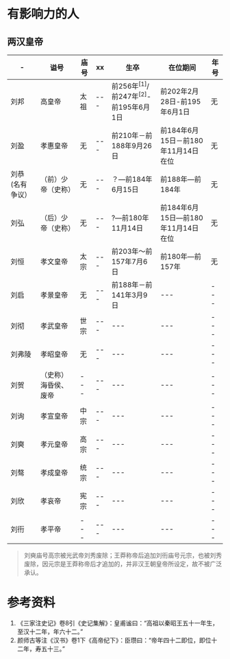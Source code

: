 # 有影响力的人

## 两汉皇帝

|-|谥号|庙号|xx|生卒|在位期间|年号|
|---|---|---|---|---|---|---|
|刘邦|高皇帝|太祖|---|前256年<sup>[1]</sup>/前247年<sup>[2]</sup>-前195年6月1日|前202年2月28日-前195年6月1日|无|
|刘盈|孝惠皇帝|无|---|前210年－前188年9月26日|前184年6月15日－前180年11月14日在位|无|
|刘恭(名有争议）|（前）少帝（史称）|无|---|？—前184年6月15日|前188年—前184年|无|
|刘弘|（后）少帝（史称）|无|---|?―前180年11月14日|前184年6月15日—前180年11月14日在位|无|
|刘恒|孝文皇帝|太宗|---|前203年～前157年7月6日|前180年—前157年|无|
|刘启|孝景皇帝|无|---|前188年－前141年3月9日|---|---|
|刘彻|孝武皇帝|世宗|---|---|---|---|
|刘弗陵|孝昭皇帝|无|---|---|---|---|---|
|刘贺|（史称）海昏侯、废帝|---|---|---|---|---|---|
|刘询|孝宣皇帝|中宗|---|---|---|---|---|
|刘奭|孝元皇帝|高宗|---|---|---|---|---|
|刘骜|孝成皇帝|统宗|---|---|---|---|---|
|刘欣|孝哀帝|宪宗|---|---|---|---|---|
|刘衎|孝平帝|---|---|---|---|---|---|

> 刘奭庙号高宗被光武帝刘秀废除；王莽称帝后追加刘衎庙号元宗，也被刘秀废除，因元宗是王莽称帝后才追加的，并非汉王朝皇帝所设定，故不被广泛承认。

# 参考资料

1. 《三家注史记》卷8引《史记集解》：皇甫谧曰：“高祖以秦昭王五十一年生，至汉十二年，年六十二。”
2. 颜师古等注《汉书》卷1下《高帝纪下》：臣瓒曰：“帝年四十二即位，即位十二年，寿五十三。”